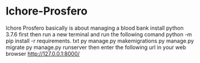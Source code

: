 # Ichore-Prosfero
Ichore Prosfero basically is about managing a blood bank
install python 3.7.6 first
then run a new terminal and run the following comand
python -m pip install -r requirements. txt
py manage.py makemigrations
py manage.py migrate
py manage.py runserver
then enter the following url in your web browser
http://127.0.0.1:8000/
